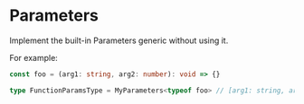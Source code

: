 # Parameters

Implement the built-in Parameters generic without using it.

For example:

```Typescript
const foo = (arg1: string, arg2: number): void => {}

type FunctionParamsType = MyParameters<typeof foo> // [arg1: string, arg2: number]
```